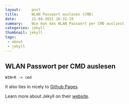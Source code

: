 ```yaml
---
layout:     post
title:      WLAN Passwort auslesen (CMD)
date:       21-04-2021 16:32:18
summary:    Wie man das WLAN Passwort per CMD ausliest
categories: jekyll
thumbnail: jekyll
tags:
 - about
 - jekyll
---
```


## WLAN Passwort per CMD auslesen

```
WIN+R -> cmd
```

It also ties in nicely to [Github Pages](https://pages.github.com/).

Learn more about Jekyll on their [website](http://jekyllrb.com/).
